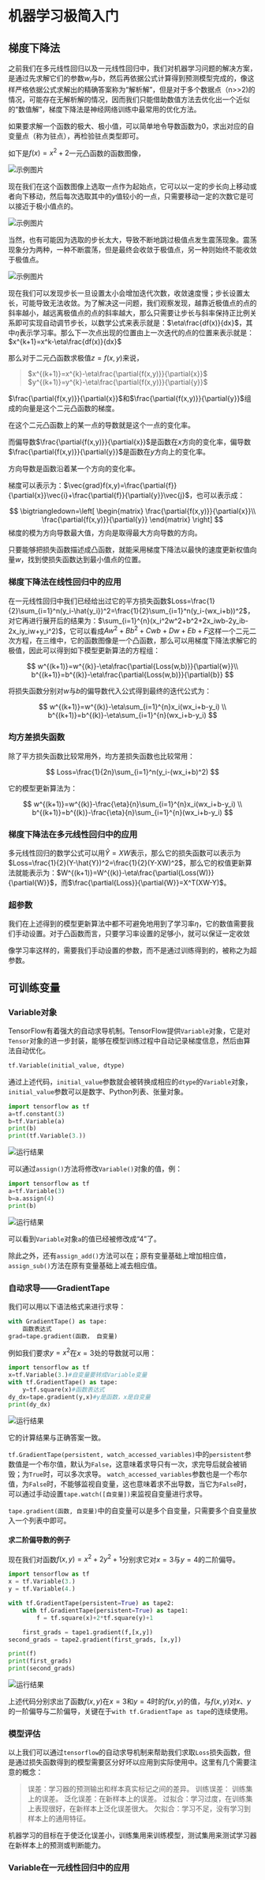 # 机器学习极简入门

## 梯度下降法

之前我们在多元线性回归以及一元线性回归中，我们对机器学习问题的解决方案，是通过先求解它们的参数$w_i$与$b$，然后再依据公式计算得到预测模型完成的，像这样严格依据公式求解出的精确答案称为“解析解”，但是对于多个数据点（n>>2)的情况，可能存在无解析解的情况，因而我们只能借助数值方法去优化出一个近似的“数值解”，梯度下降法是神经网络训练中最常用的优化方法。

如果要求解一个函数的极大、极小值，可以简单地令导数函数为0，求出对应的自变量点（称为驻点），再检验驻点类型即可。

如下是$f(x)=x^2+2$一元凸函数的函数图像，

![示例图片](./img/1.png)

现在我们在这个函数图像上选取一点作为起始点，它可以以一定的步长向上移动或者向下移动，然后每次选取其中的$y$值较小的一点，只需要移动一定的次数它是可以接近于极小值点的。

![示例图片](./img/2.png)

当然，也有可能因为选取的步长太大，导致不断地跳过极值点发生震荡现象。震荡现象分为两种，一种不断震荡，但是最终会收敛于极值点，另一种则始终不能收敛于极值点。

![示例图片](./img/3.png)

现在我们可以发现步长一旦设置太小会增加迭代次数，收敛速度慢；步长设置太长，可能导致无法收敛。为了解决这一问题，我们观察发现，越靠近极值点的点的斜率越小，越远离极值点的点的斜率越大，那么只需要让步长与斜率保持正比例关系即可实现自动调节步长，以数学公式来表示就是：$\eta\frac{df(x)}{dx}$，其中$\eta$表示学习率。那么下一次点出现的位置由上一次迭代的点的位置来表示就是：$x^{k+1}=x^k-\eta\frac{df(x)}{dx}$

那么对于二元凸函数求极值$z=f(x,y)$来说，

> $x^{(k+1)}=x^{k}-\eta\frac{\partial{f(x,y)}}{\partial{x}}$
> $y^{(k+1)}=y^{k}-\eta\frac{\partial{f(x,y)}}{\partial{y}}$

$\frac{\partial{f(x,y)}}{\partial{x}}$和$\frac{\partial{f(x,y)}}{\partial{y}}$组成的向量是这个二元凸函数的梯度。

在这个二元凸函数上的某一点的导数就是这个一点的变化率。

而偏导数$\frac{\partial{f(x,y)}}{\partial{x}}$是函数在$x$方向的变化率，偏导数$\frac{\partial{f(x,y)}}{\partial{y}}$是函数在$y$方向上的变化率。

方向导数是函数沿着某一个方向的变化率。

梯度可以表示为：$\vec{grad}f(x,y)=\frac{\partial{f}}{\partial{x}}\vec{i}+\frac{\partial{f}}{\partial{y}}\vec{j}$，也可以表示成：

$$
\bigtriangledown=\left[
\begin{matrix}
\frac{\partial{f(x,y)}}{\partial{x}}\\
\frac{\partial{f(x,y)}}{\partial{y}}
\end{matrix}
\right] 
$$
梯度的模为方向导数最大值，方向是取得最大方向导数的方向。

只要能够把损失函数描述成凸函数，就能采用梯度下降法以最快的速度更新权值向量$w$，找到使损失函数达到最小值点的位置。

### 梯度下降法在线性回归中的应用

在一元线性回归中我们已经给出过它的平方损失函数$Loss=\frac{1}{2}\sum_{i=1}^n(y_i-\hat{y_i})^2=\frac{1}{2}\sum_{i=1}^n(y_i-(wx_i+b))^2$，对它再进行展开后的结果为：$\sum_{i=1}^{n}(x_i^2w^2+b^2+2x_iwb-2y_ib-2x_iy_iw+y_i^2)$，它可以看成$Aw^2+Bb^2+Cwb+Dw+Eb+F$这样一个二元二次方程，在三维中，它的函数图像是一个凸函数，那么可以用梯度下降法求解它的极值，因此可以得到如下模型更新算法的方程组：

$$
w^{(k+1)}=w^{(k)}-\eta\frac{\partial{Loss(w,b)}}{\partial{w}}\\
b^{(k+1)}=b^{(k)}-\eta\frac{\partial{Loss(w,b)}}{\partial{b}}
$$

将损失函数分别对$w$与$b$的偏导数代入公式得到最终的迭代公式为：

$$
w^{(k+1)}=w^{(k)}-\eta\sum_{i=1}^{n}x_i(wx_i+b-y_i) \\
b^{(k+1)}=b^{(k)}-\eta\sum_{i=1}^{n}(wx_i+b-y_i)
$$

### 均方差损失函数

除了平方损失函数比较常用外，均方差损失函数也比较常用：

$$
Loss=\frac{1}{2n}\sum_{i=1}^n(y_i-(wx_i+b)^2)
$$

它的模型更新算法为：

$$
w^{(k+1)}=w^{(k)}-\frac{\eta}{n}\sum_{i=1}^{n}x_i(wx_i+b-y_i) \\
b^{(k+1)}=b^{(k)}-\frac{\eta}{n}\sum_{i=1}^{n}(wx_i+b-y_i)
$$

### 梯度下降法在多元线性回归中的应用

多元线性回归的数学公式可以用$\hat{Y}=XW$表示，那么它的损失函数可以表示为$Loss=\frac{1}{2}(Y-\hat{Y})^2=\frac{1}{2}(Y-XW)^2$，那么它的权值更新算法就能表示为：$W^{(k+1)}=W^{(k)}-\eta\frac{\partial{Loss(W)}}{\partial{W}}$，而$\frac{\partial{Loss}}{\partial{W}}=X^T(XW-Y)$。

### 超参数

我们在上述得到的模型更新算法中都不可避免地用到了学习率$\eta$，它的数值需要我们手动设置。对于凸函数而言，只要学习率设置的足够小，就可以保证一定收敛

像学习率这样的，需要我们手动设置的参数，而不是通过训练得到的，被称之为超参数。

## 可训练变量

### Variable对象

TensorFlow有着强大的自动求导机制。TensorFlow提供`Variable`对象，它是对`Tensor`对象的进一步封装，能够在模型训练过程中自动记录梯度信息，然后由算法自动优化。

```python
tf.Variable(initial_value, dtype)
```

通过上述代码，`initial_value`参数就会被转换成相应的`dtype`的`Variable`对象，`initial_value`参数可以是数字、Python列表、张量对象。

```python
import tensorflow as tf
a=tf.constant(3)
b=tf.Variable(a)
print(b)
print(tf.Variable(3.))
```

![运行结果](./img/1.png)

可以通过`assign()`方法将修改`Variable()`对象的值，例：

```python
import tensorflow as tf
a=tf.Variable(3)
b=a.assign(4)
print(b)
```

![运行结果](./img/5.png)

可以看到`Variable`对象`a`的值已经被修改成“4”了。

除此之外，还有`assign_add()`方法可以在；原有变量基础上增加相应值，`assign_sub()`方法在原有变量基础上减去相应值。

### 自动求导——GradientTape

我们可以用以下语法格式来进行求导：

```python
with GradientTape() as tape:
	函数表达式
grad=tape.gradient(函数， 自变量)
```

例如我们要求$y=x^2$在$x=3$处的导数就可以用：

```python
import tensorflow as tf
x=tf.Variable(3.)#自变量要转成Variable变量
with tf.GradientTape() as tape:
    y=tf.square(x)#函数表达式
dy_dx=tape.gradient(y,x)#y是函数，x是自变量
print(dy_dx)
```

![运行结果](./img/6.png)

它的计算结果与正确答案一致。

`tf.GradientTape(persistent, watch_accessed_variables)`中的`persistent`参数值是一个布尔值，默认为`False`，这意味着求导只有一次，求完导后就会被销毁；为`True`时，可以多次求导。
`watch_accessed_variables`参数也是一个布尔值，为`False`时，不能够监视自变量，这也意味着求不出导数，当它为`False`时，可以通过手动设置`tape.watch([自变量])`来监视自变量进行求导。

`tape.gradient(函数, 自变量)`中的自变量可以是多个自变量，只需要多个自变量放入一个列表中即可。

#### 求二阶偏导数的例子

现在我们对函数$f(x,y)=x^2+2y^2+1$分别求它对$x=3$与$y=4$的二阶偏导。

```python
import tensorflow as tf
x = tf.Variable(3.)
y = tf.Variable(4.)

with tf.GradientTape(persistent=True) as tape2:
    with tf.GradientTape(persistent=True) as tape1:
        f = tf.square(x)+2*tf.square(y)+1

    first_grads = tape1.gradient(f,[x,y])
second_grads = tape2.gradient(first_grads, [x,y])

print(f)
print(first_grads)
print(second_grads)
```

![运行结果](./img/7.png)

上述代码分别求出了函数$f(x,y)$在$x=3$和$y=4$时的$f(x, y)$的值，与$f(x, y)$对$x$、$y$的一阶偏导与二阶偏导，关键在于`with tf.GradientTape as tape`的连续使用。

### 模型评估

以上我们可以通过`tensorflow`的自动求导机制来帮助我们求取`Loss`损失函数，但是通过损失函数得到的模型需要区分好坏以应用到实际使用中。这里有几个需要注意的概念：

> 误差：学习器的预测输出和样本真实标记之间的差异。
> 训练误差： 训练集上的误差。
> 泛化误差：在新样本上的误差。
> 过拟合：学习过度，在训练集上表现很好，在新样本上泛化误差很大。
> 欠拟合：学习不足，没有学习到样本上的通用特征。

机器学习的目标在于使泛化误差小，训练集用来训练模型，测试集用来测试学习器在新样本上的预测或判断能力。

### Variable在一元线性回归中的应用

